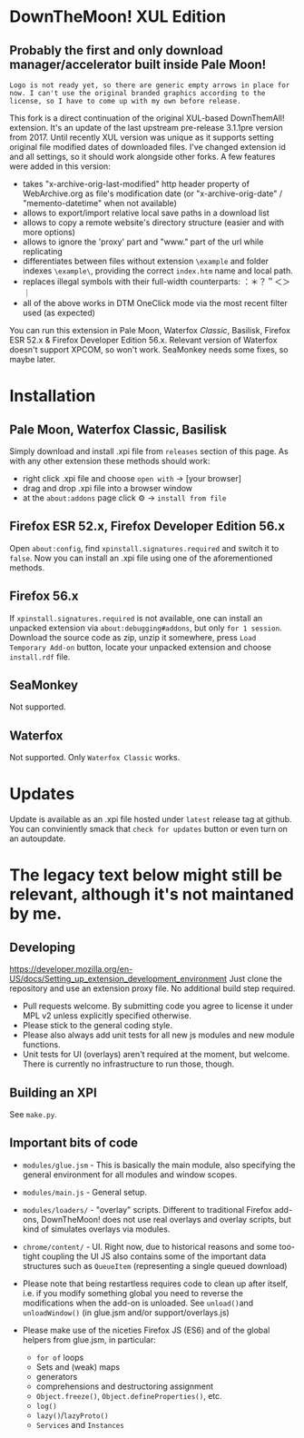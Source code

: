 DownTheMoon! XUL Edition
==================
Probably the first and only download manager/accelerator built inside Pale Moon!
-------------------

`Logo is not ready yet, so there are generic empty arrows in place for now. I can't use the original branded graphics according to the license, so I have to come up with my own before release.`

This fork is a direct continuation of the original XUL-based DownThemAll! extension. It's an update of the last upstream pre-release 3.1.1pre version from 2017. Until recently XUL version was unique as it supports setting original file modified dates of downloaded files. I've changed extension id and all settings, so it should work alongside other forks. A few features were added in this version:
- takes "x-archive-orig-last-modified" http header property of WebArchive.org as file's modification date (or "x-archive-orig-date" / "memento-datetime" when not available)
- allows to export/import relative local save paths in a download list
- allows to copy a remote website's directory structure (easier and with more options)
- allows to ignore the 'proxy' part and "www." part of the url while replicating
- differentiates between files without extension `\example` and folder indexes `\example\`, providing the correct `index.htm` name and local path.
- replaces illegal symbols with their full-width counterparts: 	：＊？＂＜＞｜
- all of the above works in DTM OneClick mode via the most recent filter used (as expected)

You can run this extension in Pale Moon, Waterfox *Classic*, Basilisk, Firefox ESR 52.x & Firefox Developer Edition 56.x. Relevant version of Waterfox doesn't support XPCOM, so won't work. SeaMonkey needs some fixes, so maybe later.

Installation
==================
Pale Moon, Waterfox Classic, Basilisk
-------------------

Simply download and install .xpi file from `releases` section of this page. As with any other extension these methods should work:
- right click .xpi file and choose `open with` -> [your browser]
- drag and drop .xpi file into a browser window
- at the `about:addons` page click ⚙️ -> `install from file`

Firefox ESR 52.x, Firefox Developer Edition 56.x
-------------------

Open `about:config`, find `xpinstall.signatures.required` and switch it to `false`. Now you can install an .xpi file using one of the aforementioned methods.

Firefox 56.x
-------------------

If `xpinstall.signatures.required` is not available, one can install an unpacked extension via `about:debugging#addons`, but only `for 1 session`. Download the source code as zip, unzip it somewhere, press `Load Temporary Add-on` button, locate your unpacked extension and choose `install.rdf` file.

SeaMonkey
-------------------

Not supported.

Waterfox
-------------------

Not supported. Only `Waterfox Classic` works.

Updates
==================

Update is available as an .xpi file hosted under `latest` release tag at github. You can conviniently smack that `check for updates` button or even turn on an autoupdate.

The legacy text below might still be relevant, although it's not maintaned by me.
==================

Developing
-------------------

https://developer.mozilla.org/en-US/docs/Setting_up_extension_development_environment
Just clone the repository and use an extension proxy file. No additional build step required.

- Pull requests welcome. By submitting code you agree to license it under MPL v2 unless explicitly specified otherwise. 
- Please stick to the general coding style.
- Please also always add unit tests for all new js modules and new module functions.
- Unit tests for UI (overlays) aren't required at the moment, but welcome. There is currently no infrastructure to run those, though.

Building an XPI
-------------------

See `make.py`.

Important bits of code
-------------------

- `modules/glue.jsm` - This is basically the main module, also specifying the general environment for all modules and window scopes.
- `modules/main.js` - General setup.
- `modules/loaders/` - "overlay" scripts. Different to traditional Firefox add-ons, DownTheMoon! does not use real overlays and overlay scripts, but kind of simulates overlays via modules.
- `chrome/content/` - UI. Right now, due to historical reasons and some too-tight coupling the UI JS also contains some of the important data structures such as `QueueItem` (representing a single queued download)

- Please note that being restartless requires code to clean up after itself, i.e. if you modify something global you need to reverse the modifications when the add-on is unloaded. See `unload()`and `unloadWindow()` (in glue.jsm and/or support/overlays.js)
- Please make use of the niceties Firefox JS (ES6) and of the global helpers from glue.jsm, in particular:
  - `for of` loops
  - Sets and (weak) maps
  - generators
  - comprehensions and destructoring assignment
  - `Object.freeze()`, `Object.defineProperties()`, etc.
  - `log()`
  - `lazy()`/`lazyProto()`
  - `Services` and `Instances`
